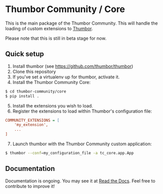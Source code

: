 # Thumbor Community / Core

This is the main package of the Thumbor Community. This will handle the loading of custom extensions to [Thumbor](https://github.com/thumbor/thumbor).

Please note that this is still in beta stage for now.

## Quick setup

1. Install thumbor (see https://github.com/thumbor/thumbor)
2. Clone this repository
3. If you've set a virtualenv up for thumbor, activate it.
4. Install the Thumbor Community Core:
```bash
$ cd thumbor-community/core
$ pip install .
```
5. Install the extensions you wish to load.
6. Register the extensions to load within Thumbor's configuration file:
```ini
COMMUNITY_EXTENSIONS = [
    'my_extension',
    ...
]
```
7. Launch thumbor with the Thumbor Community custom application:
```bash
$ thumbor --conf=my_configuration_file -a tc_core.app.App
```

## Documentation

Documentation is ongoing. You may see it at [Read the Docs](http://thumbor-community-core.readthedocs.org/en/latest/). Feel free to contribute to improve it!
